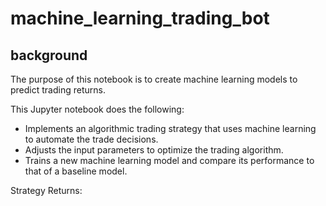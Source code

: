 # machine_learning_trading_bot

## background
The purpose of this notebook is to create machine learning models to predict trading returns.  

This Jupyter notebook does the following:
* Implements an algorithmic trading strategy that uses machine learning to automate the trade decisions.
* Adjusts the input parameters to optimize the trading algorithm.
* Trains a new machine learning model and compare its performance to that of a baseline model.

Strategy Returns:
